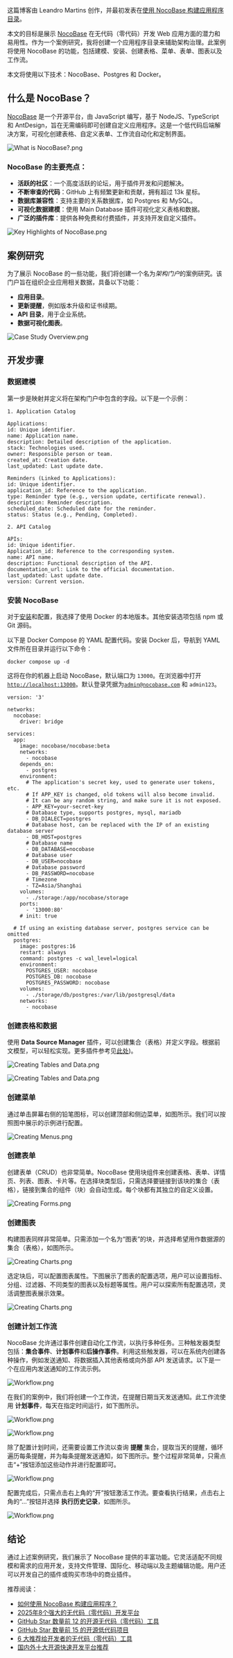这篇博客由 Leandro Martins 创作，并最初发表在[使用 NocoBase 构建应用程序目录](https://leandromartins.hashnode.dev/simplified-architecture-governance-building-an-application-catalog-with-nocobase#)。

本文的目标是展示 [NocoBase](https://www.nocobase.com/) 在无代码（零代码）开发 Web 应用方面的潜力和易用性。作为一个案例研究，我将创建一个应用程序目录来辅助架构治理。此案例将使用 NocoBase 的功能，包括建模、安装、创建表格、菜单、表单、图表以及工作流。

本文将使用以下技术：NocoBase、Postgres 和 Docker。

## 什么是 NocoBase？

[NocoBase](https://www.nocobase.com/) 是一个开源平台，由 JavaScript 编写，基于 NodeJS、TypeScript 和 AntDesign，旨在无需编码即可创建自定义应用程序。这是一个低代码后端解决方案，可视化创建表格、自定义表单、工作流自动化和定制界面。

![What is NocoBase?.png](https://static-docs.nocobase.com/0cfdc6c0e72f9088609239bbec1cd515.png)

### **NocoBase 的主要亮点**：

* **活跃的社区**：一个高度活跃的论坛，用于插件开发和问题解决。
* **不断审查的代码**：GitHub 上有频繁更新和贡献，拥有超过 13k 星标。
* **数据库兼容性**：支持主要的关系数据库，如 Postgres 和 MySQL。
* **可视化数据建模**：使用 Main Database 插件可视化定义表格和数据。
* **广泛的插件库**：提供各种免费和付费插件，并支持开发自定义插件。

![Key Highlights of NocoBase.png](https://static-docs.nocobase.com/95c4cc96a72c8e414e5399d7d9b6ee18.png)

## **案例研究**

为了展示 NocoBase 的一些功能，我们将创建一个名为*架构门户*的案例研究。该门户旨在组织企业应用相关数据，具备以下功能：

* **应用目录**。
* **更新提醒**，例如版本升级和证书续期。
* **API 目录**，用于企业系统。
* **数据可视化图表**。

![Case Study Overview.png](https://static-docs.nocobase.com/7391b4a43314b7ec8e84469f6e8d3697.png)

## 开发步骤

### 数据建模

第一步是映射并定义将在架构门户中包含的字段。以下是一个示例：

```
1. Application Catalog

Applications:
id: Unique identifier.
name: Application name.
description: Detailed description of the application.
stack: Technologies used.
owner: Responsible person or team.
created_at: Creation date.
last_updated: Last update date.

Reminders (Linked to Applications):
id: Unique identifier.
application_id: Reference to the application.
type: Reminder type (e.g., version update, certificate renewal).
description: Reminder description.
scheduled_date: Scheduled date for the reminder.
status: Status (e.g., Pending, Completed).

2. API Catalog

APIs:
id: Unique identifier.
Application_id: Reference to the corresponding system.
name: API name.
description: Functional description of the API.
documentation_url: Link to the official documentation.
last_updated: Last update date.
version: Current version.
```

### **安装 NocoBase**

对于[安装](https://docs.nocobase.com/welcome/getting-started/installation)和配置，我选择了使用 Docker 的本地版本。其他安装选项包括 npm 或 Git 源码。

以下是 Docker Compose 的 YAML 配置代码。安装 Docker 后，导航到 YAML 文件所在目录并运行以下命令：

```
docker compose up -d
```

这将在你的机器上启动 NocoBase，默认端口为 `13000`。在浏览器中打开 [`http://localhost:13000`](http://localhost:13000/)。默认登录凭据为[`admin@nocobase.com`](mailto:admin@nocobase.com) 和 `admin123`。

```
version: '3'

networks:
  nocobase:
    driver: bridge

services:
  app:
    image: nocobase/nocobase:beta
    networks:
      - nocobase
    depends_on:
      - postgres
    environment:
      # The application's secret key, used to generate user tokens, etc.
      # If APP_KEY is changed, old tokens will also become invalid.
      # It can be any random string, and make sure it is not exposed.
      - APP_KEY=your-secret-key
      # Database type, supports postgres, mysql, mariadb
      - DB_DIALECT=postgres
      # Database host, can be replaced with the IP of an existing database server
      - DB_HOST=postgres
      # Database name
      - DB_DATABASE=nocobase
      # Database user
      - DB_USER=nocobase
      # Database password
      - DB_PASSWORD=nocobase
      # Timezone
      - TZ=Asia/Shanghai
    volumes:
      - ./storage:/app/nocobase/storage
    ports:
      - '13000:80'
    # init: true

  # If using an existing database server, postgres service can be omitted
  postgres:
    image: postgres:16
    restart: always
    command: postgres -c wal_level=logical
    environment:
      POSTGRES_USER: nocobase
      POSTGRES_DB: nocobase
      POSTGRES_PASSWORD: nocobase
    volumes:
      - ./storage/db/postgres:/var/lib/postgresql/data
    networks:
      - nocobase
```

### **创建表格和数据**

使用 **Data Source Manager** 插件，可以创建集合（表格）并定义字段。根据前文模型，可以轻松实现。更多插件参考见[此处](https://www.nocobase.com/en/plugins))。

![Creating Tables and Data.png](https://static-docs.nocobase.com/b0bece241dd24b7a80cdc69925bbe739.png)

![Creating Tables and Data.png](https://static-docs.nocobase.com/c8b1b649eebf01b952cc88b4a6aadfc6.png)

### **创建菜单**

通过单击屏幕右侧的铅笔图标，可以创建顶部和侧边菜单，如图所示。我们可以按照图中展示的示例进行配置。

![Creating Menus.png](https://static-docs.nocobase.com/c501bbd624755efaff7110d7fa5431b2.png)

### **创建表单**

创建表单（CRUD）也非常简单。NocoBase 使用块组件来创建表格、表单、详情页、列表、图表、卡片等。在选择块类型后，只需选择要链接到该块的集合（表格），链接到集合的组件（块）会自动生成。每个块都有其独立的自定义设置。

![Creating Forms.png](https://static-docs.nocobase.com/fe99e76874a89bc15d5e8ae67722053d.png)

### **创建图表**

构建图表同样非常简单。只需添加一个名为“图表”的块，并选择希望用作数据源的集合（表格），如图所示。

![Creating Charts.png](https://static-docs.nocobase.com/1fc75066b78581b91e1a4966f1718761.png)

选定块后，可以配置图表属性。下图展示了图表的配置选项，用户可以设置指标、分组、过滤器、不同类型的图表以及标题等属性。用户可以探索所有配置选项，灵活调整图表展示效果。

![Creating Charts.png](https://static-docs.nocobase.com/acab53f9586f3c4fbf6d38ee95be0c17.png)

### **创建计划工作流**

NocoBase 允许通过事件创建自动化工作流，以执行多种任务。三种触发器类型包括：**集合事件**、**计划事件**和**后操作事件**。利用这些触发器，可以在系统内创建各种操作，例如发送通知、将数据插入其他表格或向外部 API 发送请求。以下是一个在应用内发送通知的工作流示例。

![Workflow.png](https://static-docs.nocobase.com/e58fb9a4492c7f620f1de94a9d240798.png)

在我们的案例中，我们将创建一个工作流，在提醒日期当天发送通知。此工作流使用 **计划事件**，每天在指定时间运行，如下图所示。

![Workflow.png](https://static-docs.nocobase.com/a095a620448ce80d7f4d385fe13d3a41.png)

![Workflow.png](https://static-docs.nocobase.com/802cd35254c5fd661543be67d964a52a.png)

除了配置计划时间，还需要设置工作流以查询 **提醒** 集合，提取当天的提醒，循环遍历每条提醒，并为每条提醒发送通知，如下图所示。整个过程非常简单，只需点击“+”按钮添加这些动作并进行配置即可。

![Workflow.png](https://static-docs.nocobase.com/7e5534a92af59f2bb4272660bb3ed65f.png)

配置完成后，只需点击右上角的“开”按钮激活工作流。要查看执行结果，点击右上角的“…”按钮并选择 **执行历史记录**，如图所示。

![Workflow.png](https://static-docs.nocobase.com/1a8dd52681a79e43d484b95d1326df81.png)

## **结论**

通过上述案例研究，我们展示了 NocoBase 提供的丰富功能。它灵活适配不同规模和需求的应用开发，支持文件管理、国际化、移动端以及主题编辑功能。用户还可以开发自己的插件或购买市场中的商业插件。

推荐阅读：

* [如何使用 NocoBase 构建应用程序？](https://www.nocobase.com/cn/blog/build-apps-with-nocobase)
* [2025年8个强大的无代码（零代码）开发平台](https://www.nocobase.com/cn/blog/top-8-powerful-no-code-development-platforms-in-2024)
* [GitHub Star 数量前 12 的开源无代码（零代码）工具](https://www.nocobase.com/cn/blog/the-top-12-open-source-no-code-tools-with-the-most-github-stars)
* [GitHub Star 数量前 15 的开源低代码项目](https://www.nocobase.com/cn/blog/top-15-open-source-low-code-projects-with-the-most-github-Stars)
* [6 大推荐给开发者的无代码（零代码）工具](https://www.nocobase.com/cn/blog/top-6-no-code-tools-for-developers)
* [国内外十大开源快速开发平台推荐](https://www.nocobase.com/cn/blog/rapid-development-platform)
